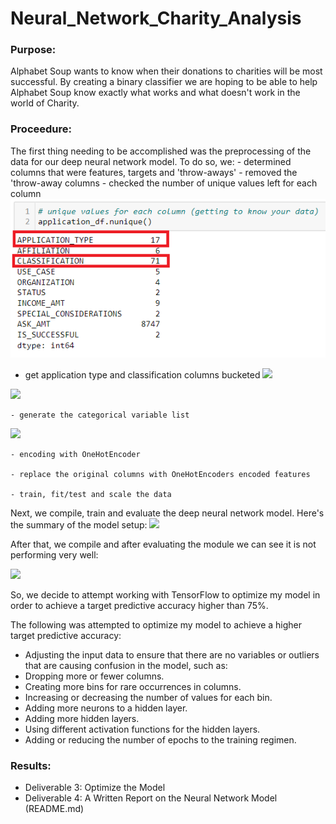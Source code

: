 # Neural_Network_Charity_Analysis

### Purpose: 
Alphabet Soup wants to know when their donations to charities will be most successful.  By creating a binary classifier we are hoping to be able to help Alphabet Soup know exactly what works and what doesn't work in the world of Charity.

### Proceedure: 
The first thing needing to be accomplished was the preprocessing of the data for our deep neural network model.
To do so, we: 
    - determined columns that were features, targets and 'throw-aways'
    - removed the 'throw-away columns
    - checked the number of unique values left for each column 
![](images/unique_values_for_original_columns.png)
   
   - get application type and classification columns bucketed
![](application_type_buckets.png)

![](classification_buckets.png)

    - generate the categorical variable list
![](categorical_variable_list.png)
    
    - encoding with OneHotEncoder
    
    - replace the original columns with OneHotEncoders encoded features
    
    - train, fit/test and scale the data
    
Next, we compile, train and evaluate the deep neural network model. Here's the summary of the model setup: 
![](Summary.png)

After that, we compile and after evaluating the module we can see it is not performing very well:

![](Evaluation_of_Nueral_Network.png)

So, we decide to attempt working with TensorFlow to optimize my model in order to achieve a target predictive accuracy higher than 75%. 

The following was attempted to optimize my model to achieve a higher target predictive accuracy:

- Adjusting the input data to ensure that there are no variables or outliers that are causing confusion in the model, such as:
- Dropping more or fewer columns.
- Creating more bins for rare occurrences in columns.
- Increasing or decreasing the number of values for each bin.
- Adding more neurons to a hidden layer.
- Adding more hidden layers.
- Using different activation functions for the hidden layers.
- Adding or reducing the number of epochs to the training regimen.
    


### Results: 

- Deliverable 3: Optimize the Model
- Deliverable 4: A Written Report on the Neural Network Model (README.md)
